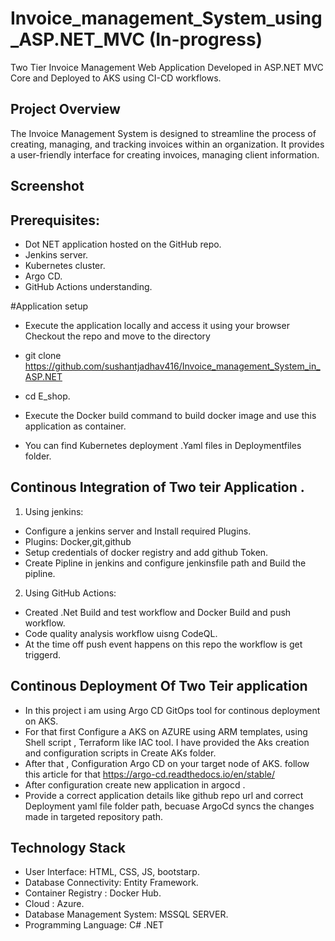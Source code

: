 # Invoice_management_System_using_ASP.NET_MVC (In-progress)
Two Tier  Invoice Management  Web Application Developed in ASP.NET MVC Core and Deployed to AKS using CI-CD workflows.

## Project Overview 
The Invoice Management System is designed to streamline the process of creating, managing, and tracking invoices within an organization. It provides a user-friendly interface for creating invoices, managing client information.

## Screenshot 

## Prerequisites:
- Dot NET application hosted on the GitHub repo.
- Jenkins server.
- Kubernetes cluster.
- Argo CD.
- GitHub Actions understanding.

#Application setup 

- Execute the application locally and access it using your browser Checkout the repo and move to the directory

- git clone https://github.com/sushantjadhav416/Invoice_management_System_in_ASP.NET

- cd E_shop.

- Execute the Docker build command to build docker image and use this application as container.
  
- You can find Kubernetes deployment .Yaml files in Deploymentfiles folder.

## Continous Integration of Two teir Application .
1. Using jenkins:
- Configure a jenkins server and Install required Plugins.
- Plugins: Docker,git,github
- Setup credentials of docker registry and add github Token.
- Create Pipline in jenkins and configure jenkinsfile path and Build the pipline.

2. Using GitHub Actions:
- Created .Net Build and test workflow  and Docker Build and push workflow.
- Code quality analysis workflow uisng CodeQL. 
- At the time off push event happens on this repo the workflow is get triggerd.

## Continous Deployment Of Two Teir application
- In this project i am  using Argo CD GitOps tool for continous deployment on AKS.
- For that first Configure a AKS on AZURE  using ARM templates, using Shell script , Terraform like IAC tool. I have provided the Aks creation and configuration scripts in Create AKs folder.
- After that , Configuration Argo CD on your target node of AKS.
  follow this article for that https://argo-cd.readthedocs.io/en/stable/
- After configuration create new application in argocd .
- Provide a correct application details like github repo url and correct Deployment yaml file folder path, becuase ArgoCd syncs the changes made in targeted repository path.
 
## Technology Stack
- User Interface: HTML, CSS, JS, bootstarp.
- Database Connectivity: Entity Framework.
- Container Registry : Docker Hub.
- Cloud : Azure.
- Database Management System: MSSQL SERVER.
- Programming Language: C# .NET

